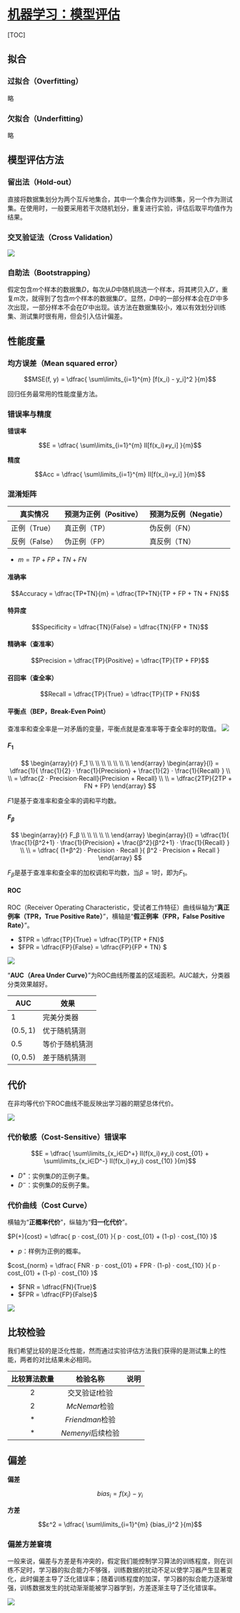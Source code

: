 <link rel='stylesheet' href='../../style/index.css'>
<script src='../../style/index.js'></script>

# [机器学习：模型评估](./index.html)

[TOC]

## 拟合

### 过拟合（Overfitting）

略

### 欠拟合（Underfitting）

略

## 模型评估方法

### 留出法（Hold-out）

直接将数据集划分为两个互斥地集合，其中一个集合作为训练集，另一个作为测试集。在使用时，一般要采用若干次随机划分，重复进行实验，评估后取平均值作为结果。

### 交叉验证法（Cross Validation）

![](./images/cross_validation.png)

### 自助法（Bootstrapping）

假定包含$m$个样本的数据集$D$，每次从$D$中随机挑选一个样本，将其拷贝入$D'$，重复$m$次，就得到了包含$m$个样本的数据集$D'$。显然，$D$中的一部分样本会在$D'$中多次出现，一部分样本不会在$D'$中出现。该方法在数据集较小，难以有效划分训练集、测试集时很有用，但会引入估计偏差。

## 性能度量

### 均方误差（Mean squared error）

$$MSE(f, y) = \dfrac{ \sum\limits_{i=1}^{m} [f(x_i) - y_i]^2 }{m}$$

回归任务最常用的性能度量方法。

### 错误率与精度

**错误率**

$$E = \dfrac{ \sum\limits_{i=1}^{m} Ⅱ[f(x_i)≠y_i] }{m}$$

**精度**

$$Acc = \dfrac{ \sum\limits_{i=1}^{m} Ⅱ[f(x_i)=y_i] }{m}$$

### 混淆矩阵

| 真实情况 | 预测为正例（Positive） | 预测为反例（Negatie） |
|-|-|-|
| 正例（True）  | 真正例（TP） | 伪反例（FN）
| 反例（False） | 伪正例（FP） | 真反例（TN）

- $m = TP + FP + TN + FN$

#### 准确率

$$Accuracy = \dfrac{TP+TN}{m} = \dfrac{TP+TN}{TP + FP + TN + FN}$$

#### 特异度

$$Specificity = \dfrac{TN}{False} = \dfrac{TN}{FP + TN}$$

#### 精确率（查准率）

$$Precision = \dfrac{TP}{Positive} = \dfrac{TP}{TP + FP}$$

#### 召回率（查全率）

$$Recall = \dfrac{TP}{True} = \dfrac{TP}{TP + FN}$$

#### 平衡点（BEP，Break-Even Point）

查准率和查全率是一对矛盾的变量，平衡点就是查准率等于查全率时的取值。
![](./images/precision_recall.png)

#### $F_1$

$$ 
\begin{array}{r}
    F_1
\\ \\ \\ \\ \\ \\ \\
\end{array} \begin{array}{l}
    = \dfrac{1}{
        \frac{1}{2} ⋅ \frac{1}{Precision} +
        \frac{1}{2} ⋅ \frac{1}{Recall}
    }
\\
\\  = \dfrac{2 ⋅ Precision⋅Recall}{Precision + Recall}
\\
\\  = \dfrac{2TP}{2TP + FN + FP}
\end{array} 
$$

$F1$是基于查准率和查全率的调和平均数。

#### $F_β$

$$ 
\begin{array}{r}
    F_β
\\ \\ \\ \\ \\
\end{array} \begin{array}{l}
    = \dfrac{1}{
        \frac{1}{β^2+1} ⋅ \frac{1}{Precision} +
        \frac{β^2}{β^2+1} ⋅ \frac{1}{Recall}
    }
\\
\\  = \dfrac{ (1+β^2) ⋅ Precision ⋅ Recall }{ β^2 ⋅ Precision + Recall }
\end{array} 
$$

$F_β$是基于查准率和查全率的加权调和平均数，当$β=1$时，即为$F_1$。

#### ROC

ROC（Receiver Operating Characteristic，受试者工作特征）曲线纵轴为“**真正例率（TPR，True Positive Rate）**”，横轴是“**假正例率（FPR，False Positive Rate）**”。

- $TPR = \dfrac{TP}{True} = \dfrac{TP}{TP + FN}$
- $FPR = \dfrac{FP}{False} = \dfrac{FP}{FP + TN} $

![](./images/ROC_AUC.png)

“**AUC（Area Under Curve）**”为ROC曲线所覆盖的区域面积。AUC越大，分类器分类效果越好。

| AUC | 效果 |
| - | - |
| $1$ | 完美分类器
| $(0.5,1)$ | 优于随机猜测
| $0.5$ | 等价于随机猜测
| $(0,0.5)$ | 差于随机猜测

## 代价

在非均等代价下ROC曲线不能反映出学习器的期望总体代价。

![](./images/cost2.png)

### 代价敏感（Cost-Sensitive）错误率

$$E = \dfrac{
    \sum\limits_{x_i∈D^+} Ⅱ(f(x_i)≠y_i) cost_{01} +
    \sum\limits_{x_i∈D^-} Ⅱ(f(x_i)≠y_i) cost_{10}
}{m}$$

- $D^+$：实例集$D$的正例子集。
- $D^-$：实例集$D$的反例子集。

### 代价曲线（Cost Curve）

横轴为“**正概率代价**”，纵轴为“**归一化代价**”。

$P(+){cost} = \dfrac{
    p ⋅ cost_{01}
}{
    p ⋅ cost_{01}  + (1-p) ⋅ cost_{10} 
}$

- $p$：样例为正例的概率。

$cost_{norm} = \dfrac{
    FNR ⋅ p ⋅ cost_{01} +
    FPR ⋅ (1-p) ⋅ cost_{10} 
}{
    p ⋅ cost_{01}  + (1-p) ⋅ cost_{10} 
}$

- $FNR = \dfrac{FN}{True}$
- $FPR = \dfrac{FP}{False}$

![](./images/Cost_Curve.png)

## 比较检验

我们希望比较的是泛化性能，然而通过实验评估方法我们获得的是测试集上的性能，两者的对比结果未必相同。

| 比较算法数量 | 检验名称 | 说明 |
| :-: | :-: | :- |
| 2 | 交叉验证$t$检验 | 
| 2 | $McNemar$检验 |
| * | $Friendman$检验 |
| * | $Nemenyi$后续检验

## 偏差

**偏差**

$$bias_i = f(x_i) - y_i$$

**方差**

$$ε^2 = \dfrac{ 
    \sum\limits_{i=1}^{m} {bias_i}^2
 }{m}$$

 ### 偏差方差窘境

 一般来说，偏差与方差是有冲突的，假定我们能控制学习算法的训练程度，则在训练不足时，学习器的拟合能力不够强，训练数据的扰动不足以使学习器产生显著变化，此时偏差主导了泛化错误率；随着训练程度的加深，学习器的拟合能力逐渐增强，训练数据发生的扰动渐渐能被学习器学到，方差逐渐主导了泛化错误率。

 ![](./images/bias_variance_dilemma.png)
